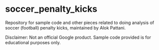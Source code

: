 # soccer_penalty_kicks

Repository for sample code and other pieces related to doing analysis of soccer (football) penalty kicks, maintained by Alok Pattani. 

Disclaimer: Not an official Google product. Sample code provided is for educational purposes only.
